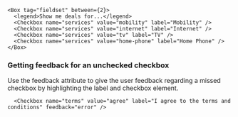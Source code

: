 ```
<Box tag="fieldset" between={2}>
  <legend>Show me deals for...</legend>
  <Checkbox name="services" value="mobility" label="Mobility" />
  <Checkbox name="services" value="internet" label="Internet" />
  <Checkbox name="services" value="tv" label="TV" />
  <Checkbox name="services" value="home-phone" label="Home Phone" />
</Box>
```


### Getting feedback for an unchecked checkbox

Use the feedback attribute to give the user feedback regarding a missed checkbox by highlighting the label and checkbox element.


```
  <Checkbox name="terms" value="agree" label="I agree to the terms and conditions" feedback="error" />
```
